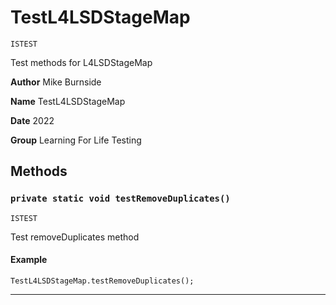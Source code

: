 # TestL4LSDStageMap

`ISTEST`

Test methods for L4LSDStageMap

**Author** Mike Burnside

**Name** TestL4LSDStageMap

**Date** 2022

**Group** Learning For Life Testing

## Methods

### `private static void testRemoveDuplicates()`

`ISTEST`

Test removeDuplicates method

#### Example

```apex
TestL4LSDStageMap.testRemoveDuplicates();
```

---
